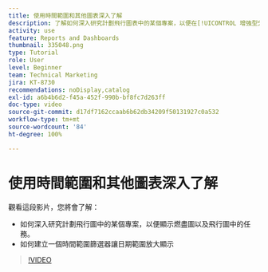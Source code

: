 ```yaml
---
title: 使用時間範圍和其他圖表深入了解
description: 了解如何深入研究計劃飛行圖表中的某個專案，以便在[!UICONTROL 增強型分析]中顯示燃盡圖以及飛行圖中的任務。
activity: use
feature: Reports and Dashboards
thumbnail: 335048.png
type: Tutorial
role: User
level: Beginner
team: Technical Marketing
jira: KT-8730
recommendations: noDisplay,catalog
exl-id: a6b4b6d2-f45a-452f-990b-bf8fc7d263ff
doc-type: video
source-git-commit: d17df7162ccaab6b62db34209f50131927c0a532
workflow-type: tm+mt
source-wordcount: '84'
ht-degree: 100%

---
```


# 使用時間範圍和其他圖表深入了解

觀看這段影片，您將會了解：

* 如何深入研究計劃飛行圖中的某個專案，以便顯示燃盡圖以及飛行圖中的任務。
* 如何建立一個時間範圍篩選器讓日期範圍放大顯示

>[!VIDEO](https://video.tv.adobe.com/v/335048/?quality=12&learn=on&enablevpops)
